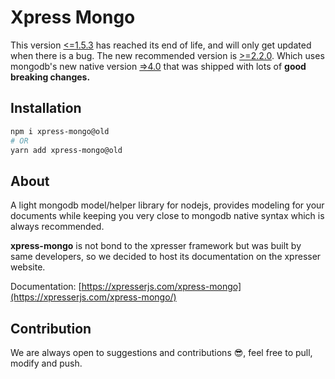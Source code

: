 # Xpress Mongo

This version [<=1.5.3](https://npmjs.com/package/xpress-mongo/old) has reached its end of life, and will only get updated when there is a bug.
The new recommended version is [>=2.2.0](https://npmjs.com/package/xpress-mongo). Which uses mongodb's new native version [=>4.0](https://npmjs.com/package/mongodb) that was shipped with lots of **good breaking changes.**

## Installation
```sh
npm i xpress-mongo@old
# OR
yarn add xpress-mongo@old
```

## About
A light mongodb model/helper library for nodejs, provides modeling for your documents while keeping you very close to
mongodb native syntax which is always recommended.

**xpress-mongo** is not bond to the xpresser framework but was built by same developers, so we decided to host its
documentation on the xpresser website.

Documentation: [https://xpresserjs.com/xpress-mongo](https://xpresserjs.com/xpress-mongo/)

## Contribution

We are always open to suggestions and contributions 😎, feel free to pull, modify and push.
